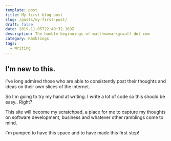 ```yaml
---
template: post
title: My first blog post
slug: /posts/my-first-post/
draft: false
date: 2019-11-05T22:40:32.169Z
description: The humble beginnings of matthewmarkgraaff dot com
category: Ramblings
tags:
  - Writing
---
```

## I'm new to this.

I've long admired those who are able to consistently post their thoughts and ideas on their own slices of the internet. 

So I'm going to try my hand at writing. I write a lot of code so this should be easy.. Right?

This site will become my scratchpad, a place for me to capture my thoughts on software development, business and whatever other ramblings come to mind. 

I'm pumped to have this space and to have made this first step!
